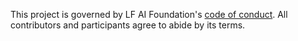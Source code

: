 This project is governed by LF AI Foundation's [code of conduct](https://lfprojects.org/policies/code-of-conduct/).
All contributors and participants agree to abide by its terms.
